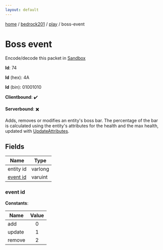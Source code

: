 ```yaml
---
layout: default
---
```


[home](/)  /  [bedrock201](/protocol/bedrock201)  /  [play](/protocol/bedrock201/play)  /  boss-event

# Boss event

Encode/decode this packet in [Sandbox](../../../sandbox/bedrock201#play.boss_event)

**Id**: 74

**Id** (hex): 4A

**Id** (bin): 01001010

**Clientbound**: ✔️

**Serverbound**: ✖️

Adds, removes or modifies an entity's boss bar. The percentage of the bar is calculated using the entity's attributes for the health and the max health, updated with [UpdateAttributes](play_update-attributes).

## Fields

Name | Type
---|---
entity id | varlong
[event id](#event-id) | varuint

### event id

**Constants**:

Name | Value
---|:---:
add | 0
update | 1
remove | 2
